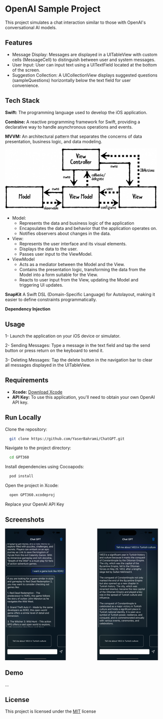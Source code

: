 
# OpenAI Sample Project

This project simulates a chat interaction similar to those with OpenAI's conversational AI models.


## Features

- Message Display: Messages are displayed in a UITableView with custom cells (MessageCell) to distinguish between user and system messages.
- User Input: User can input text using a UITextField located at the bottom of the screen.
- Suggestion Collection: A UICollectionView displays suggested questions (sampleQuestions) horizontally below the text field for user convenience.


## Tech Stack

**Swift:** The programming language used to develop the iOS application.

**Combine:** A reactive programming framework for Swift, providing a declarative way to handle asynchronous operations and events.

**MVVM:** An architectural pattern that separates the concerns of data presentation, business logic, and data modeling.

<img src="/GPT360/Resources/MVVM.png" alt="Screenshot 1" width="500" />

- Model: 
    - Represents the data and business logic of the application
    - Encapsulates the data and behavior that the application operates on.
    - Notifies observers about changes in the data.
- View: 
  - Represents the user interface and its visual elements.
  - Displays the data to the user.
  - Passes user input to the ViewModel.
- ViewModel
    - Acts as a mediator between the Model and the View.
    - Contains the presentation logic, transforming the data from the Model into a form suitable for the View.
    - Reacts to user input from the View, updating the Model and triggering UI updates.


**SnapKit** A Swift DSL (Domain-Specific Language) for Autolayout, making it easier to define constraints programmatically.

**Dependency Injection**


## Usage

1- Launch the application on your iOS device or simulator.

2- Sending Messages: Type a message in the text field and tap the send button or press return on the keyboard to send it.

3- Deleting Messages: Tap the delete button in the navigation bar to clear all messages displayed in the UITableView.




## Requirements
- **Xcode:** [Download Xcode](https://developer.apple.com/xcode/)
- **API Key:** To use this application, you'll need to obtain your own OpenAI API key.

## Run Locally

Clone the repository:
```bash
  git clone https://github.com/YaserBahrami/ChatGPT.git
```
Navigate to the project directory:
```bash
  cd GPT360
```
Install dependencies using Cocoapods:
```bash
  pod install
```
Open the project in Xcode:
```bash
  open GPT360.xcodeproj
```
Replace your OpenAI API Key


## Screenshots

<div style="display: flex; justify-content: space-between;">
    <img src="/GPT360/Resources/Screen1.png" alt="Screenshot 1" width="200" />
    <img src="/GPT360/Resources/Screen2.png" alt="Screenshot 2" width="200" />
</div>


## Demo

...

## License

This project is licensed under the [MIT](https://choosealicense.com/licenses/mit/) license


